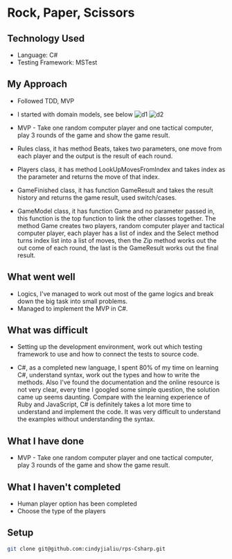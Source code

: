 # Rock, Paper, Scissors

## Technology Used
- Language: C#
- Testing Framework: MSTest

## My Approach
- Followed TDD, MVP

- I started with domain models, see below
![d1](https://user-images.githubusercontent.com/33848023/40394986-d6bc9788-5e1d-11e8-9b3e-616d62aabc45.jpg)
![d2](https://user-images.githubusercontent.com/33848023/40394995-de6bb75c-5e1d-11e8-936f-62375911fff2.jpg)
- MVP - Take one random computer player and one tactical computer, play 3 rounds of the game and show the game result.

- Rules class, it has method Beats, takes two parameters, one move from each player and the output is the result of each round.

- Players class, it has method LookUpMovesFromIndex and takes index as the parameter and returns the move of that index.

- GameFinished class, it has function GameResult and takes the result history and returns the game result, used switch/cases.

- GameModel class, it has function Game and no parameter passed in, this function is the top function to link the other classes together. The method Game creates two players, random computer player and tactical computer player, each player has a list of index and the Select method turns index list into a list of moves, then the Zip method works out the out come of each round, the last is the GameResult works out the final result.

## What went well
- Logics, I've managed to work out most of the game logics and break down the big task into small problems.
- Managed to implement the MVP in C#.

## What was difficult
- Setting up the development environment, work out which testing framework to use and how to connect the tests to source code.

- C#, as a completed new language, I spent 80% of my time on learning C#, understand syntax, work out the types and how to write the methods. Also I've found the documentation and the online resource is not very clear, every time I googled some simple question, the solution came up seems daunting. Compare with the learning experience of Ruby and JavaScript, C# is definitely takes a lot more time to understand and implement the code. It was very difficult to understand the examples without understanding the syntax.

## What I have done
- MVP - Take one random computer player and one tactical computer, play 3 rounds of the game and show the game result.

## What I haven't completed
- Human player option has been completed
- Choose the type of the players

## Setup
```bash
git clone git@github.com:cindyjialiu/rps-Csharp.git
```
